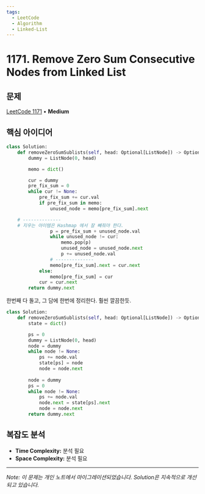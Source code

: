 ```yaml
---
tags:
  - LeetCode
  - Algorithm
  - Linked-List
---
```


# 1171. Remove Zero Sum Consecutive Nodes from Linked List

## 문제

[LeetCode 1171](https://leetcode.com/problems/remove-zero-sum-consecutive-nodes-from-linked-list/description/?envType=list&envId=xfgt7zgc) • **Medium**

## 핵심 아이디어

```python
class Solution:
    def removeZeroSumSublists(self, head: Optional[ListNode]) -> Optional[ListNode]:
        dummy = ListNode(0, head)

        memo = dict()

        cur = dummy
        pre_fix_sum = 0
        while cur != None:
            pre_fix_sum += cur.val
            if pre_fix_sum in memo:
                unused_node = memo[pre_fix_sum].next

    # --------------
    # 지우는 아이템은 Hashmap 에서 잘 빼줘야 한다.
                p = pre_fix_sum + unused_node.val
                while unused_node != cur:
                    memo.pop(p)
                    unused_node = unused_node.next
                    p += unused_node.val
                # --------------
                memo[pre_fix_sum].next = cur.next
            else:
                memo[pre_fix_sum] = cur
            cur = cur.next
        return dummy.next
```

한번째 다 돌고, 그 담에 한번에 정리한다. 훨씬 깔끔한듯.

```python
class Solution:
    def removeZeroSumSublists(self, head: Optional[ListNode]) -> Optional[ListNode]:
        state = dict()

        ps = 0
        dummy = ListNode(0, head)
        node = dummy
        while node != None:
            ps += node.val
            state[ps] = node
            node = node.next
        
        node = dummy
        ps = 0
        while node != None:
            ps += node.val
            node.next = state[ps].next
            node = node.next
        return dummy.next
```

## 복잡도 분석

- **Time Complexity:** 분석 필요
- **Space Complexity:** 분석 필요

---

*Note: 이 문제는 개인 노트에서 마이그레이션되었습니다. Solution은 지속적으로 개선되고 있습니다.*
